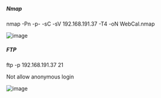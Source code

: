##### Nmap 

nmap -Pn -p- -sC -sV 192.168.191.37 -T4 -oN WebCal.nmap

![image](https://github.com/tedchen0001/OSCP-Notes/blob/master/Off_Sec_PG/Pic/WebCal/WebCal%202021-06-24%20213757.png)

##### FTP

ftp -p 192.168.191.37 21 

Not allow anonymous login

![image](https://github.com/tedchen0001/OSCP-Notes/blob/master/Off_Sec_PG/Pic/WebCal/WebCal%202021-06-24%20233404.png)
